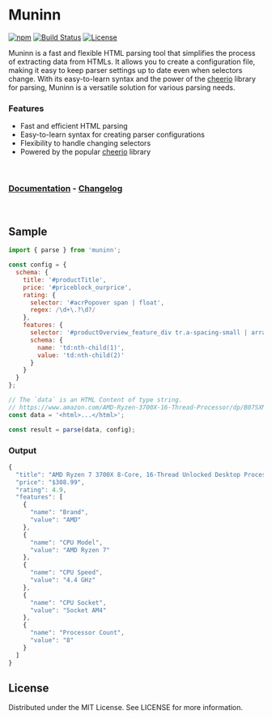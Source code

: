 # Muninn

[![npm](https://img.shields.io/npm/v/muninn?color=%234fc921)](https://www.npmjs.com/package/muninn)
[![Build Status](https://github.com/teamseodo/muninn/workflows/build/badge.svg?color=%234fc921)](https://github.com/teamseodo/muninn/actions)
[![License](https://img.shields.io/badge/License-MIT-green.svg?color=%234fc921)](https://opensource.org/licenses/MIT)

Muninn is a fast and flexible HTML parsing tool that simplifies the process of extracting data from HTMLs. It allows you to create a configuration file, making it easy to keep parser settings up to date even when selectors change. With its easy-to-learn syntax and the power of the [cheerio](https://github.com/cheeriojs/cheerio) library for parsing, Muninn is a versatile solution for various parsing needs.

### Features

- Fast and efficient HTML parsing
- Easy-to-learn syntax for creating parser configurations
- Flexibility to handle changing selectors
- Powered by the popular [cheerio](https://github.com/cheeriojs/cheerio) library

<br />

### [Documentation](https://seodo.gitbook.io/muninn/) - [Changelog](/CHANGELOG.md)

<br />

## Sample

```js
import { parse } from 'muninn';

const config = {
  schema: {
    title: '#productTitle',
    price: '#priceblock_ourprice',
    rating: {
      selector: '#acrPopover span | float',
      regex: /\d+\.?\d?/
    },
    features: {
      selector: '#productOverview_feature_div tr.a-spacing-small | array',
      schema: {
        name: 'td:nth-child(1)',
        value: 'td:nth-child(2)'
      }
    }
  }
};

// The `data` is an HTML Content of type string.
// https://www.amazon.com/AMD-Ryzen-3700X-16-Thread-Processor/dp/B07SXMZLPK/
const data = '<html>...</html>';

const result = parse(data, config);
```

### Output

```js
{
  "title": "AMD Ryzen 7 3700X 8-Core, 16-Thread Unlocked Desktop Processor with Wraith Prism LED Cooler",
  "price": "$308.99",
  "rating": 4.9,
  "features": [
    {
      "name": "Brand",
      "value": "AMD"
    },
    {
      "name": "CPU Model",
      "value": "AMD Ryzen 7"
    },
    {
      "name": "CPU Speed",
      "value": "4.4 GHz"
    },
    {
      "name": "CPU Socket",
      "value": "Socket AM4"
    },
    {
      "name": "Processor Count",
      "value": "8"
    }
  ]
}
```

## License

Distributed under the MIT License. See LICENSE for more information.
